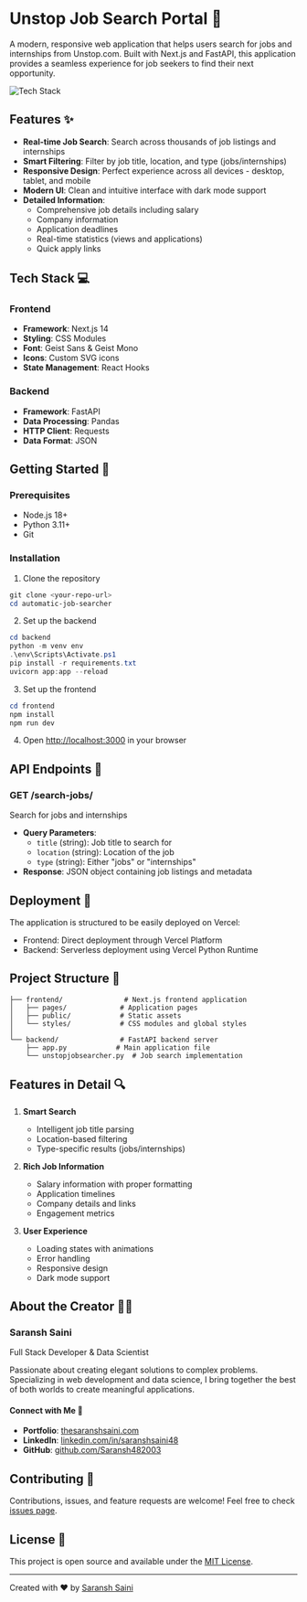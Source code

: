 # Unstop Job Search Portal 🚀

A modern, responsive web application that helps users search for jobs and internships from Unstop.com. Built with Next.js and FastAPI, this application provides a seamless experience for job seekers to find their next opportunity.

![Tech Stack](https://skillicons.dev/icons?i=next,react,python,fastapi)

## Features ✨

- **Real-time Job Search**: Search across thousands of job listings and internships
- **Smart Filtering**: Filter by job title, location, and type (jobs/internships)
- **Responsive Design**: Perfect experience across all devices - desktop, tablet, and mobile
- **Modern UI**: Clean and intuitive interface with dark mode support
- **Detailed Information**: 
  - Comprehensive job details including salary
  - Company information
  - Application deadlines
  - Real-time statistics (views and applications)
  - Quick apply links

## Tech Stack 💻

### Frontend
- **Framework**: Next.js 14
- **Styling**: CSS Modules
- **Font**: Geist Sans & Geist Mono
- **Icons**: Custom SVG icons
- **State Management**: React Hooks

### Backend
- **Framework**: FastAPI
- **Data Processing**: Pandas
- **HTTP Client**: Requests
- **Data Format**: JSON

## Getting Started 🌟

### Prerequisites
- Node.js 18+ 
- Python 3.11+
- Git

### Installation

1. Clone the repository
```powershell
git clone <your-repo-url>
cd automatic-job-searcher
```

2. Set up the backend
```powershell
cd backend
python -m venv env
.\env\Scripts\Activate.ps1
pip install -r requirements.txt
uvicorn app:app --reload
```

3. Set up the frontend
```powershell
cd frontend
npm install
npm run dev
```

4. Open [http://localhost:3000](http://localhost:3000) in your browser

## API Endpoints 🔗

### GET /search-jobs/
Search for jobs and internships
- **Query Parameters**:
  - `title` (string): Job title to search for
  - `location` (string): Location of the job
  - `type` (string): Either "jobs" or "internships"
- **Response**: JSON object containing job listings and metadata

## Deployment 🚀

The application is structured to be easily deployed on Vercel:
- Frontend: Direct deployment through Vercel Platform
- Backend: Serverless deployment using Vercel Python Runtime

## Project Structure 📁

```
├── frontend/               # Next.js frontend application
│   ├── pages/             # Application pages
│   ├── public/            # Static assets
│   └── styles/            # CSS modules and global styles
│
└── backend/               # FastAPI backend server
    ├── app.py            # Main application file
    └── unstopjobsearcher.py  # Job search implementation
```

## Features in Detail 🔍

1. **Smart Search**
   - Intelligent job title parsing
   - Location-based filtering
   - Type-specific results (jobs/internships)

2. **Rich Job Information**
   - Salary information with proper formatting
   - Application timelines
   - Company details and links
   - Engagement metrics

3. **User Experience**
   - Loading states with animations
   - Error handling
   - Responsive design
   - Dark mode support

## About the Creator 👨‍💻

### Saransh Saini
Full Stack Developer & Data Scientist

Passionate about creating elegant solutions to complex problems. Specializing in web development and data science, I bring together the best of both worlds to create meaningful applications.

#### Connect with Me 🤝
- **Portfolio**: [thesaranshsaini.com](https://www.thesaranshsaini.com/)
- **LinkedIn**: [linkedin.com/in/saranshsaini48](https://www.linkedin.com/in/saranshsaini48/)
- **GitHub**: [github.com/Saransh482003](https://github.com/Saransh482003)

## Contributing 🤝

Contributions, issues, and feature requests are welcome! Feel free to check [issues page](#).

## License 📝

This project is open source and available under the [MIT License](LICENSE).

---

Created with ❤️ by [Saransh Saini](https://www.thesaranshsaini.com)
